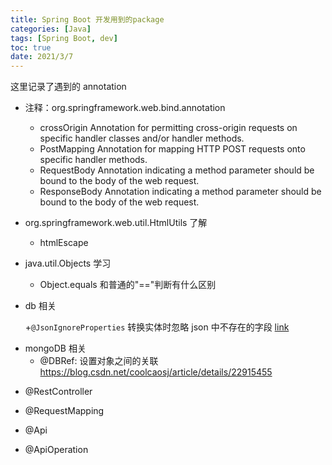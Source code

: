 ```yaml
---
title: Spring Boot 开发用到的package
categories: [Java]
tags: [Spring Boot, dev]
toc: true
date: 2021/3/7
---
```


这里记录了遇到的 annotation

 <!--more-->

- 注释：org.springframework.web.bind.annotation

  - crossOrigin
    Annotation for permitting cross-origin requests on specific handler classes and/or handler methods.
  - PostMapping
    Annotation for mapping HTTP POST requests onto specific handler methods.
  - RequestBody
    Annotation indicating a method parameter should be bound to the body of the web request.
  - ResponseBody
    Annotation indicating a method parameter should be bound to the body of the web request.

- org.springframework.web.util.HtmlUtils 了解

  - htmlEscape

- java.util.Objects 学习
  - Object.equals 和普通的"=="判断有什么区别

* db 相关

  +`@JsonIgnoreProperties` 转换实体时忽略 json 中不存在的字段 [link](https://fasterxml.github.io/jackson-annotations/javadoc/2.6/com/fasterxml/jackson/annotation/JsonIgnoreProperties.html)

- mongoDB 相关
  - @DBRef: 设置对象之间的关联 https://blog.csdn.net/coolcaosj/article/details/22915455

* @RestController

* @RequestMapping

* @Api

* @ApiOperation
